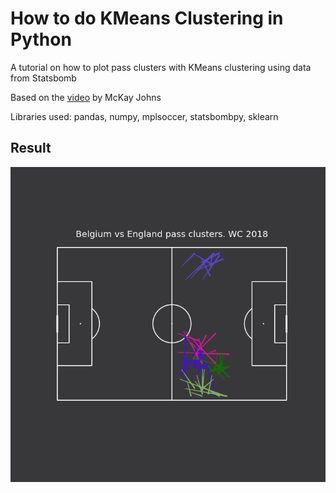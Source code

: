 # How to do KMeans Clustering in Python

A tutorial on how to plot pass clusters with KMeans clustering using data from Statsbomb

Based on the [video](https://www.youtube.com/watch?v=rXHChgdXc0M) by McKay Johns

Libraries used: pandas, numpy, mplsoccer, statsbombpy, sklearn

## Result

![Pass clusters](belgium-pass-clusters-vs-england-wc-2018-bronze-medal.png "Pass Clusters")
